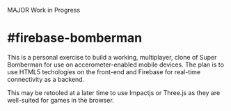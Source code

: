 MAJOR Work in Progress

#firebase-bomberman
==================

This is a personal exercise to build a working, multiplayer, clone of Super Bomberman for use on accerometer-enabled mobile devices.
The plan is to use HTML5 techologies on the front-end and Firebase for real-time connectivity as a backend.

This may be retooled at a later time to use Impactjs or Three.js as they are well-suited for games in the browser. 
